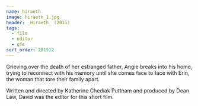 ```yaml
---
name: hiraeth
image: hiraeth_1.jpg
header: _Hiraeth_ (2015)
tags:
  - film
  - editor
  - gfs
sort_order: 201512
---
```


Grieving over the death of her estranged father, Angie breaks into his home, trying to reconnect with his memory until she comes face to face with Erin, the woman that tore their family apart.

Written and directed by Katherine Chediak Puttnam and produced by Dean Law, David was the editor for this short film.